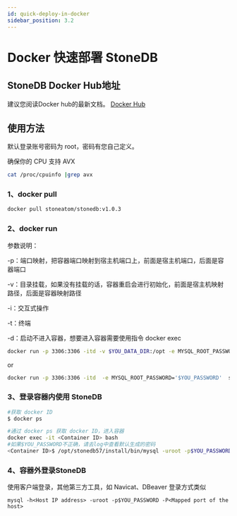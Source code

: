 ```yaml
---
id: quick-deploy-in-docker
sidebar_position: 3.2
---
```


# Docker 快速部署 StoneDB
## StoneDB Docker Hub地址

建议您阅读Docker hub的最新文档。
[Docker Hub](https://hub.docker.com/r/stoneatom/stonedb)

## 使用方法
默认登录账号密码为 root，密码有您自己定义。

确保你的 CPU 支持 AVX

```bash
cat /proc/cpuinfo |grep avx
```
### 1、docker pull
```bash
docker pull stoneatom/stonedb:v1.0.3
```
### 2、docker run
参数说明：

-p：端口映射，把容器端口映射到宿主机端口上，前面是宿主机端口，后面是容器端口

-v：目录挂载，如果没有挂载的话，容器重启会进行初始化，前面是宿主机映射路径，后面是容器映射路径

-i：交互式操作

-t：终端

-d：启动不进入容器，想要进入容器需要使用指令 docker exec

```bash
docker run -p 3306:3306 -itd -v $YOU_DATA_DIR:/opt -e MYSQL_ROOT_PASSWORD='$YOU_PASSWORD' stoneatom/stonedb:v1.0.3
```
or 
```bash
docker run -p 3306:3306 -itd  -e MYSQL_ROOT_PASSWORD='$YOU_PASSWORD'  stoneatom/stonedb:v1.0.3
```
### 3、登录容器内使用 StoneDB
```bash
#获取 docker ID
$ docker ps

#通过 docker ps 获取 docker ID，进入容器
docker exec -it <Container ID> bash
#如果$YOU_PASSWORD不正确，请去log中查看默认生成的密码
<Container ID>$ /opt/stonedb57/install/bin/mysql -uroot -p$YOU_PASSWORD
```
### 4、容器外登录StoneDB
使用客户端登录，其他第三方工具，如 Navicat、DBeaver 登录方式类似
```shell
mysql -h<Host IP address> -uroot -p$YOU_PASSWORD -P<Mapped port of the host>
```